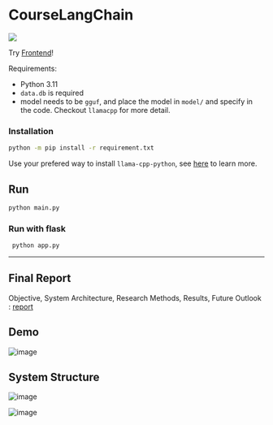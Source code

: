 # CourseLangChain

[![](https://dcbadge.vercel.app/api/server/n8w5qE4xyA)](https://discord.gg/n8w5qE4xyA)

Try [Frontend](https://github.com/NCCUCourseScheduling/CourseLangChain-frontend)!

Requirements:
- Python 3.11
- `data.db` is required
- model needs to be `gguf`, and place the model in `model/` and specify in the code. Checkout `llamacpp` for more detail.


### Installation
```sh
python -m pip install -r requirement.txt
```
Use your prefered way to install `llama-cpp-python`, see [here](https://github.com/abetlen/llama-cpp-python) to learn more.

## Run
```sh
python main.py
```

### Run with flask
```sh
 python app.py
 ```

***
## Final Report
Objective, System Architecture, Research Methods, Results, Future Outlook : 
[report](https://docs.google.com/document/d/1CkelC_x8B_QnVHEiIZisG1d8BJwXoYg02lqaqgbQlFY/edit?usp=sharing) 

## Demo
![image](https://github.com/NCCUCourseScheduling/CourseLangChain/assets/74034659/ac8269dc-1765-48f6-a1bd-fcd8fc09a383)

## System Structure
![image](https://github.com/NCCUCourseScheduling/CourseLangChain/assets/74034659/f23cecc2-b9c4-42c3-a684-f33c799d33e7)

![image](https://github.com/NCCUCourseScheduling/CourseLangChain/assets/74034659/eb04a8a1-557e-428b-80d0-fcb8497b5562)


